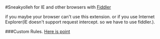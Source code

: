 #Sneakyolleh for IE and other browsers with [Fiddler](http://www.telerik.com/fiddler)

if you maybe your browser can't use this extension. or if you use Internet Explorer(IE doesn't support request intercept. so we have to use fiddler.).


###Custom Rules.
[Here is point](https://github.com/devflow/Sneakyolleh/blob/master/ie/CustomRules.js#L183)
